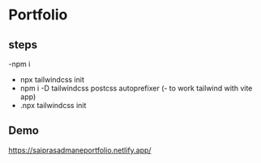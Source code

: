 # Portfolio




## steps


-npm i
- npx tailwindcss init
- npm i -D tailwindcss postcss autoprefixer  (- to work tailwind with vite app)
- .npx tailwindcss init



## Demo

https://saiprasadmaneportfolio.netlify.app/